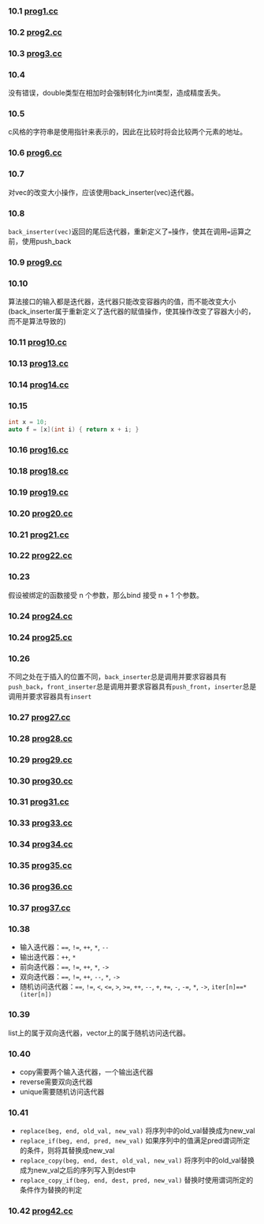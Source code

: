 ### 10.1 [prog1.cc](prog1.cc)

### 10.2 [prog2.cc](prog2.cc)

### 10.3 [prog3.cc](prog3.cc)

### 10.4
没有错误，double类型在相加时会强制转化为int类型，造成精度丢失。

### 10.5
c风格的字符串是使用指针来表示的，因此在比较时将会比较两个元素的地址。

### 10.6 [prog6.cc](prog6.cc)

### 10.7
对vec的改变大小操作，应该使用back_inserter(vec)迭代器。

### 10.8
`back_inserter(vec)`返回的尾后迭代器，重新定义了`=`操作，使其在调用`=`运算之前，使用push_back

### 10.9 [prog9.cc](prog9.cc)

### 10.10
算法接口的输入都是迭代器，迭代器只能改变容器内的值，而不能改变大小(back_inserter属于重新定义了迭代器的赋值操作，使其操作改变了容器大小的，而不是算法导致的)

### 10.11 [prog10.cc](prog10.cc)

### 10.13 [prog13.cc](prog13.cc)

### 10.14 [prog14.cc](prog14.cc)

### 10.15
```c++
int x = 10;
auto f = [x](int i) { return x + i; }
```

### 10.16 [prog16.cc](prog16.cc)

### 10.18 [prog18.cc](prog18.cc)

### 10.19 [prog19.cc](prog19.cc)

### 10.20 [prog20.cc](prog20.cc)

### 10.21 [prog21.cc](prog21.cc)

### 10.22 [prog22.cc](prog22.cc)

### 10.23
假设被绑定的函数接受 n 个参数，那么bind 接受 n + 1 个参数。

### 10.24 [prog24.cc](prog24.cc)

### 10.24 [prog25.cc](prog25.cc)

### 10.26
不同之处在于插入的位置不同，`back_inserter`总是调用并要求容器具有`push_back`，`front_inserter`总是调用并要求容器具有`push_front`，`inserter`总是调用并要求容器具有`insert`

### 10.27 [prog27.cc](prog27.cc)

### 10.28 [prog28.cc](prog28.cc)

### 10.29 [prog29.cc](prog29.cc)

### 10.30 [prog30.cc](prog30.cc)

### 10.31 [prog31.cc](prog31.cc)

### 10.33 [prog33.cc](prog33.cc)

### 10.34 [prog34.cc](prog34.cc)

### 10.35 [prog35.cc](prog35.cc)

### 10.36 [prog36.cc](prog36.cc)

### 10.37 [prog37.cc](prog37.cc)

### 10.38
- 输入迭代器：`==`, `!=`, `++`, `*`, `--`
- 输出迭代器：`++`, `*`
- 前向迭代器：`==`, `!=`, `++`, `*`, `->`
- 双向迭代器：`==`, `!=`, `++`, `--`, `*`, `->`
- 随机访问迭代器：`==`, `!=`, `<`, `<=`, `>`, `>=`, `++`, `--`, `+`, `+=`, `-`, `-=`, `*`, `->`, `iter[n]==*(iter[n])`

### 10.39
list上的属于双向迭代器，vector上的属于随机访问迭代器。

### 10.40
- copy需要两个输入迭代器，一个输出迭代器
- reverse需要双向迭代器
- unique需要随机访问迭代器

### 10.41
- `replace(beg, end, old_val, new_val)` 将序列中的old_val替换成为new_val
- `replace_if(beg, end, pred, new_val)` 如果序列中的值满足pred谓词所定的条件，则将其替换成new_val
- `replace_copy(beg, end, dest, old_val, new_val)` 将序列中的old_val替换成为new_val之后的序列写入到dest中
- `replace_copy_if(beg, end, dest, pred, new_val)` 替换时使用谓词所定的条件作为替换的判定

### 10.42 [prog42.cc](prog42.cc)
